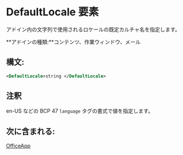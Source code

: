 
# <a name="defaultlocale-element"></a>DefaultLocale 要素
アドイン内の文字列で使用されるロケールの既定カルチャ名を指定します。

 **アドインの種類:**コンテンツ、作業ウィンドウ、メール


## <a name="syntax:"></a>構文:


```XML
<DefaultLocale>string </DefaultLocale>
```


## <a name="remarks"></a>注釈

en-US などの BCP 47 `language` タグの書式で値を指定します。


## <a name="contained-in:"></a>次に含まれる:

[OfficeApp](../../reference/manifest/officeapp.md)

